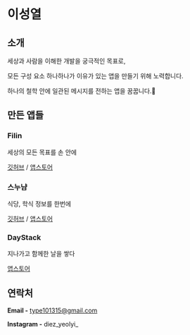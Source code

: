# 이성열

## 소개

세상과 사람을 이해한 개발을 궁극적인 목표로, 

모든 구성 요소 하나하나가 이유가 있는 앱을 만들기 위해 노력합니다.

하나의 철학 안에 일관된 메시지를 전하는 앱을 꿈꿉니다.💭

## 만든 앱들

### Filin

세상의 모든 목표를 손 안에

[깃허브](https://github.com/Yeolyi/Filin)  /  [앱스토어](https://apps.apple.com/kr/app/filin/id1545601686)

### 스누냠

식당, 학식 정보를 한번에

[깃허브](https://github.com/Yeolyi/SNUYum)  /  [앱스토어](https://apps.apple.com/kr/app/%EC%8A%A4%EB%88%84%EB%83%A0-%EC%84%9C%EC%9A%B8%EB%8C%80%ED%95%99%EA%B5%90-%ED%95%99%EC%8B%9D/id1528983763)

### DayStack

지나가고 함께한 날을 쌓다

[앱스토어](https://apps.apple.com/kr/app/daystack-%EB%94%94%EB%8D%B0%EC%9D%B4/id1501387904)

## 연락처

**Email -** type101315@gmail.com

**Instagram -** diez_yeolyi_
